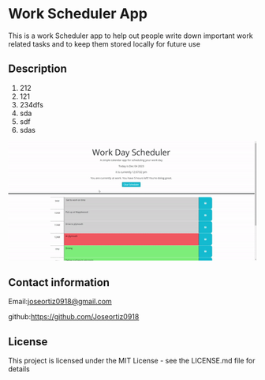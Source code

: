 # Work Scheduler App
This is a work Scheduler app to help out people write down important work related tasks and to keep them stored locally for future use 
## Description

1. 212
2. 121
3. 234dfs
4.   sda
5. sdf
6. sdas







![A gif of the website working](assets/gif/work-scheduler.gif)



## Contact information

Email:<joseortiz0918@gmail.com> 

github:<https://github.com/Joseortiz0918>


## License

This project is licensed under the MIT License - see the LICENSE.md file for details